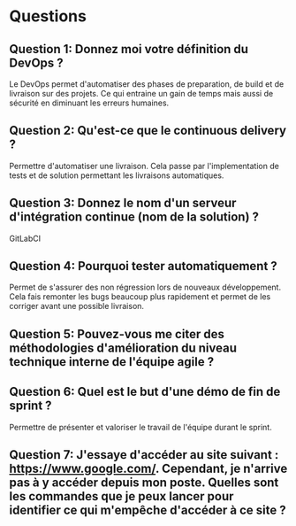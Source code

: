 # Questions

## Question 1: Donnez moi votre définition du DevOps ?
Le DevOps permet d'automatiser des phases de preparation, de build et de livraison sur des projets.
Ce qui entraine un gain de temps mais aussi de sécurité en diminuant les erreurs humaines.

## Question 2: Qu'est-ce que le continuous delivery ?
Permettre d'automatiser une livraison. Cela passe par l'implementation de tests et de solution permettant les livraisons automatiques.

## Question 3: Donnez le nom d'un serveur d'intégration continue (nom de la solution) ?
GitLabCI

## Question 4: Pourquoi tester automatiquement ?
Permet de s'assurer des non régression lors de nouveaux développement. Cela fais remonter les bugs beaucoup plus rapidement et permet de les corriger avant une possible livraison.

## Question 5: Pouvez-vous me citer des méthodologies d'amélioration du niveau technique interne de l'équipe agile ?

## Question 6: Quel est le but d'une démo de fin de sprint ?
Permettre de présenter et valoriser le travail de l'équipe durant le sprint.

## Question 7: J'essaye d'accéder au site suivant : https://www.google.com/. Cependant, je n'arrive pas à y accéder depuis mon poste. Quelles sont les commandes que je peux lancer pour identifier ce qui m'empêche d'accéder à ce site ?
